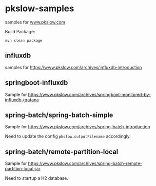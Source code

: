 # pkslow-samples
samples for www.pkslow.com

Build Package:
```shell script
mvn clean package
```

## influxdb
samples for https://www.pkslow.com/archives/influxdb-introduction

## springboot-influxdb
Sample for https://www.pkslow.com/archives/springboot-monitored-by-influxdb-grafana

## spring-batch/spring-batch-simple
Sample for https://www.pkslow.com/archives/spring-batch-introduction

Need to update the config `pkslow.outputFilename` accordingly.

## spring-batch/remote-partition-local
Sample for https://www.pkslow.com/archives/spring-batch-remote-partition-local-jar

Need to startup a H2 database.